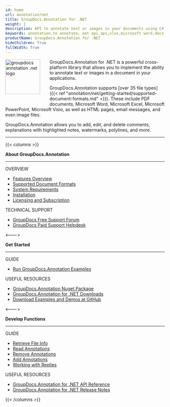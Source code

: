 ```yaml
---
id: home
url: annotation/net
title: GroupDocs.Annotation for .NET
weight: 1
description: API to annotate text or images in your documents using C#. It supports PDF, Microsoft Word DOCX, Excel XLSX and PowerPoint. PPTX
keywords: annotation,to annotate,.net api,api,xlsx,microsoft word,docx,pptx,pdf,c#
productName: GroupDocs.Annotation for .NET
hideChildren: True
fullWidth: True
---
```

<img src="/annotation/net/images/home.png" alt="groupdocs annotation .net logo" align="left" style="width:110px; margin: 0 30px 30px 0"/>

GroupDocs.Annotation for .NET is a powerful cross-platform library that allows you to implement the ability to annotate text or images in a document in your applications.

GroupDocs.Annotation supports [over 35 file types]({{< ref "annotation/net/getting-started/supported-document-formats.md" >}}). These include PDF documents, Microsoft Word, Microsoft Excel, Microsoft PowerPoint, Microsoft Visio, as well as HTML pages, email messages, and even image files.

GroupDocs.Annotation allows you to add, edit, and delete comments, explanations with highlighted notes, watermarks, polylines, and more.

------
{{< columns >}}
<p><b>About GroupDocs.Annotation</b></p>
<hr><p>OVERVIEW</p></hr>
<ul>
	<li><a href='{{< ref "annotation/net/getting-started/features-overview" >}}'>Features Overview</a></li>
	<li><a href='{{< ref "annotation/net/getting-started/supported-document-formats" >}}'>Supported Document Formats</a></li>
	<li><a href='{{< ref "annotation/net/getting-started/system-requirements" >}}'>System Requirements</a></li>
	<li><a href='{{< ref "annotation/net/getting-started/installation" >}}'>Installation</a></li>
	<li><a href='{{< ref "annotation/net/getting-started/licensing-and-subscription.md" >}}'>Licensing and Subscription</a></li>
</ul>
<p>TECHNICAL SUPPORT</p>
<ul>
	<li><a href="https://forum.groupdocs.com/">GroupDocs Free Support Forum</a></li>
	<li><a href="https://helpdesk.groupdocs.com/">GroupDocs Paid Support Helpdesk</a></li>
</ul>
<--->
<p><b>Get Started</b></p>
<hr><p>GUIDE</p></hr>
<ul>
	<li><a href='{{< ref "annotation/net/getting-started/how-to-run-examples" >}}'>Run GroupDocs.Annotation Examples</a></li>
</ul>
<p>USEFUL RESOURCES</p>
<ul>
	<li><a href="https://www.nuget.org/packages/groupdocs.annotation">GroupDocs.Annotation Nuget Package</a></li>
	</li><li><a href="https://downloads.groupdocs.com/annotation/net">GroupDocs.Annotation for .NET Downloads</a></li>
	<li><a href="https://github.com/groupdocs-annotation/GroupDocs.Annotation-for-.NET">Download Examples and Demos at GitHub</a></li>
</ul>
<--->
<p><b>Develop Functions</b></p>
<hr><p>GUIDE</p></hr>
<ul>
	<li><a href='{{< ref "annotation/net/annotation-basics/get-file-info" >}}'>Retrieve File Info</a></li>
	<li><a href='{{< ref "annotation/net/annotation-basics/extract-annotations-from-document" >}}'>Read Annotations</a></li>
	<li><a href='{{< ref "annotation/net/annotation-basics/remove-annotation-from-document" >}}'>Remove Annotations</a></li>
	<li><a href='{{< ref "annotation/net/annotation-basics/add-annotation-to-the-document/_index.md" >}}'>Add Annotations</a></li>				
    <li><a href='{{< ref "annotation/net/annotation-basics/working-with-annotation-replies/_index.md" >}}'>Working with Replies</a></li>
</ul>
<p>USEFUL RESOURCES</p>
<ul>
	<li><a href="https://reference.groupdocs.com/annotation/net">GroupDocs.Annotation for .NET API Reference</a></li>
	<li><a href='{{< ref "annotation/net/release-notes" >}}'>GroupDocs.Annotation for .NET Release Notes</a></li>
</ul>
{{< /columns >}}
